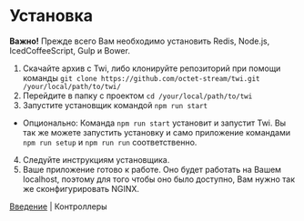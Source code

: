 # Установка

**Важно!** Прежде всего Вам необходимо установить
Redis, Node.js, IcedCoffeeScript, Gulp и Bower.

1. Скачайте архив с Twi,
  либо клонируйте репозиторий при помощи команды
  `git clone https://github.com/octet-stream/twi.git /your/local/path/to/twi/`
2. Перейдите в папку с проектом `cd /your/local/path/to/twi`
3. Запустите установщик командой `npm run start`
  * Опционально: Команда `npm run start` установит и запустит Twi.
    Вы так же можете запустить установку и само приложение командами
    `npm run setup` и `npm run run` соответственно.
4. Следуйте инструкциям установщика.
5. Ваше приложение готово к работе.
  Оно будет работать на Вашем localhost,
  поэтому для того чтобы оно было доступно, Вам нужно так же сконфигурировать NGINX.

[Введение](introduction.md) | Контроллеры
